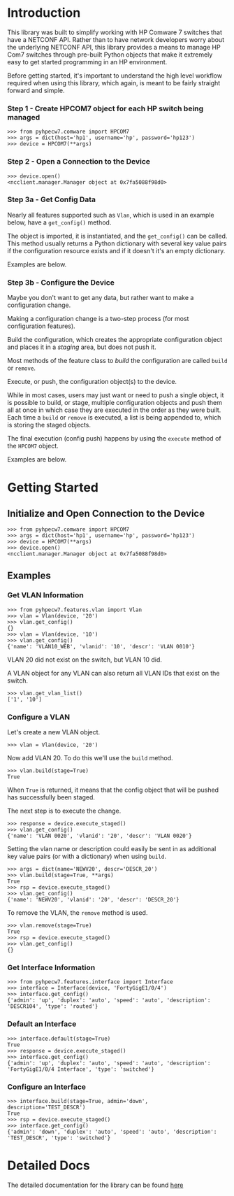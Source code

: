 # Introduction

This library was built to simplify working with HP Comware 7 switches
that have a NETCONF API. Rather than to have network developers worry
about the underlying NETCONF API, this library provides a means to
manage HP Com7 switches through pre-built Python objects that make it
extremely easy to get started programming in an HP environment.

Before getting started, it's important to understand the high level
workflow required when using this library, which again, is meant to be
fairly straight forward and simple.

### Step 1 - Create HPCOM7 object for each HP switch being managed

```
>>> from pyhpecw7.comware import HPCOM7
>>> args = dict(host='hp1', username='hp', password='hp123')
>>> device = HPCOM7(**args)
```

### Step 2 - Open a Connection to the Device

```
>>> device.open()
<ncclient.manager.Manager object at 0x7fa5088f98d0>
```

### Step 3a - Get Config Data

Nearly all features supported such as `Vlan`, which is used in an
example below, have a `get_config()` method.

The object is imported, it is instantiated, and the `get_config()` can
be called. This method usually returns a Python dictionary with
several key value pairs if the configuration resource exists and if it
doesn't it's an empty dictionary.

Examples are below.

### Step 3b - Configure the Device

Maybe you don't want to get any data, but rather want to make a
configuration change.

Making a configuration change is a two-step process (for most
configuration features).

Build the configuration, which creates the appropriate configuration
object and places it in a *staging* area, but does not push it.

Most methods of the feature class to *build* the configuration are
called `build` or `remove`.

Execute, or push, the configuration object(s) to the device.

While in most cases, users may just want or need to push a single
object, it is possible to build, or stage, multiple configuration
objects and push them all at once in which case they are executed in
the order as they were built. Each time a `build` or `remove` is
executed, a list is being appended to, which is storing the staged
objects.

The final execution (config push) happens by using the `execute`
method of the `HPCOM7` object.

Examples are below.

# Getting Started

## Initialize and Open Connection to the Device

```
>>> from pyhpecw7.comware import HPCOM7
>>> args = dict(host='hp1', username='hp', password='hp123')
>>> device = HPCOM7(**args)
>>> device.open()
<ncclient.manager.Manager object at 0x7fa5088f98d0>
```

## Examples

### Get VLAN Information

```
>>> from pyhpecw7.features.vlan import Vlan
>>> vlan = Vlan(device, '20')
>>> vlan.get_config()
{}
>>> vlan = Vlan(device, '10')
>>> vlan.get_config()
{'name': 'VLAN10_WEB', 'vlanid': '10', 'descr': 'VLAN 0010'}
```

VLAN 20 did not exist on the switch, but VLAN 10 did.

A VLAN object for any VLAN can also return all VLAN IDs that exist on
the switch.

```
>>> vlan.get_vlan_list()
['1', '10']
```

### Configure a VLAN

Let's create a new VLAN object.

```
>>> vlan = Vlan(device, '20')
```

Now add VLAN 20. To do this we'll use the `build` method.

```
>>> vlan.build(stage=True)
True
```

When `True` is returned, it means that the config object that will be
pushed has successfully been staged.

The next step is to execute the change.

```
>>> response = device.execute_staged()
>>> vlan.get_config()
{'name': 'VLAN 0020', 'vlanid': '20', 'descr': 'VLAN 0020'}
```

Setting the vlan name or description could easily be sent in as
additional key value pairs (or with a dictionary) when using `build`.

```
>>> args = dict(name='NEWV20', descr='DESCR_20')
>>> vlan.build(stage=True, **args)
True
>>> rsp = device.execute_staged()
>>> vlan.get_config()
{'name': 'NEWV20', 'vlanid': '20', 'descr': 'DESCR_20'}
```

To remove the VLAN, the `remove` method is used.

```
>>> vlan.remove(stage=True)
True
>>> rsp = device.execute_staged()
>>> vlan.get_config()
{}
```

### Get Interface Information

```
>>> from pyhpecw7.features.interface import Interface
>>> interface = Interface(device, 'FortyGigE1/0/4')
>>> interface.get_config()
{'admin': 'up', 'duplex': 'auto', 'speed': 'auto', 'description': 'DESCR104', 'type': 'routed'}
```

### Default an Interface

```
>>> interface.default(stage=True)
True
>>> response = device.execute_staged()
>>> interface.get_config()
{'admin': 'up', 'duplex': 'auto', 'speed': 'auto', 'description': 'FortyGigE1/0/4 Interface', 'type': 'switched'}
```

### Configure an Interface

```
>>> interface.build(stage=True, admin='down', description='TEST_DESCR')
True
>>> rsp = device.execute_staged()
>>> interface.get_config()
{'admin': 'down', 'duplex': 'auto', 'speed': 'auto', 'description': 'TEST_DESCR', 'type': 'switched'}
```


# Detailed Docs

The detailed documentation for the library can be found
[here](http://pyhpecw7.readthedocs.org/en/latest/index.html#)
